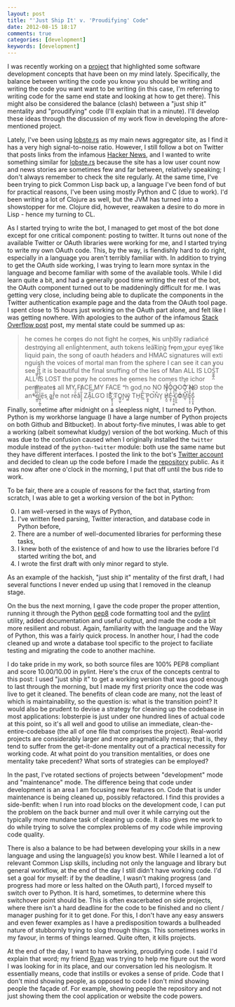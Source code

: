 ```yaml
---
layout: post
title: "'Just Ship It' v. 'Proudifying' Code"
date: 2012-08-15 18:17
comments: true
categories: [development]
keywords: [development]
---
```


I was recently working on a [project](http://kisom.github.com/lobsterpie) 
that highlighted some software development concepts that have been on my 
mind lately. Specifically, the balance between writing the code you know
you should be writing and writing the code you want want to be writing
(in this case, I'm referring to writing code for the same end state and
looking at how to get there). This might also be considered the balance
(clash) between a "just ship it" mentality and "proudifying" code (I'll
explain that in a minute). I'll develop these ideas through the discussion
of my work flow in developing the afore-mentioned project.

Lately, I've been using [lobste.rs](https://lobste.rs) as my main news
aggregator site, as I find it has a very high signal-to-noise ratio.
However, I still follow a bot on Twitter that posts links from the
infamous [Hacker News](http://news.ycombinator.com), and I wanted to
write something similar for [lobste.rs](https://lobste.rs) because the
site has a low user count now and news stories are sometimes few and far
between, relatively speaking; I don't always remember to check the site
regularly. At the same time, I've been trying to pick Common Lisp back up,
a language I've been fond of but for practical reasons, I've been using
mostly Python and C (due to work). I'd been writing a lot of Clojure as
well, but the JVM has turned into a showstopper for me. Clojure did,
however, reawaken a desire to do more in Lisp - hence my turning to CL.

As I started trying to write the bot, I managed to get most of the bot
done except for one critical component: posting to twitter. It turns
out none of the available Twitter or OAuth libraries were working for me,
and I started trying to write my own OAuth code. This, by the way, is
fiendishly hard to do right, especially in a language you aren't terribly
familiar with. In addition to trying to get the OAuth side working, I was
trying to learn more syntax in the language and become familiar with some
of the available tools. While I did learn quite a bit, and had a generally
good time writing the rest of the bot, the OAuth component turned out to
be maddeningly difficult for me. I was getting very close, including
being able to duplicate the components in the Twitter authentication example
page and the data from the OAuth tool page. I spent close to 15 hours just
working on the OAuth part alone, and felt like I was getting nowhere. With
apologies to the author of the infamous 
[Stack Overflow post](http://stackoverflow.com/a/1732454) post, 
my mental state could be summed up as:

> he comes he comes do not fi​ght he com̡e̶s, ̕h̵i​s un̨ho͞ly radiańcé 
> destro҉ying all enli̍̈́̂̈́ghtenment, auth tokens lea͠ki̧n͘g fr̶ǫm ̡yo​͟ur eye͢s̸ ̛l̕ik͏e
> liq​uid pain, the song of oauth he̸aders and HM​AC signatures will 
> exti​nguish the voices of mor​tal man from the sp​here I 
> can see it can you see ̲͚̖͔̙î̩́t̲͎̩̱͔́̋̀ it is beautiful t​he final snuffing of the 
> lies of Man ALL IS LOŚ͖̩͇̗̪̏̈́T ALL I​S LOST the pon̷y he comes he c̶̮omes 
> he comes the ich​or permeates all MY FACE MY FACE ᵒh god no NO 
> NOO̼O​O NΘ stop the an​*̶͑̾̾​̅ͫ͏̙̤g͇̫͛͆̾ͫ̑͆l͖͉̗̩̳̟̍ͫͥͨe̠̅s ͎a̧͈͖r̽̾̈́͒͑e n​ot rè̑ͧ̌aͨl̘̝̙̃ͤ͂̾̆ ZA̡͊͠͝LGΌ 
> ISͮ̂҉̯͈͕̹̘̱ TO͇̹̺ͅƝ̴ȳ̳ TH̘Ë͖́̉ ͠P̯͍̭O̚​N̐Y̡ H̸̡̪̯ͨ͊̽̅̾̎Ȩ̬̩̾͛ͪ̈́̀́͘ ̶̧̨̱̹̭̯ͧ̾ͬC̷̙̲̝͖ͭ̏ͥͮ͟Oͮ͏̮̪̝͍M̲̖͊̒ͪͩͬ̚̚͜Ȇ̴̟̟͙̞ͩ͌͝S̨̥̫͎̭ͯ̿̔̀ͅ

Finally, sometime after midnight on a sleepless night, I turned to Python.
Python is my workhorse language (I have a large number of Python projects
on both Github and Bitbucket). In about forty-five minutes, I was able to
get a working (albeit somewhat kludgy) version of the bot working. Much of
this was due to the confusion caused when I originally installed the
`twitter` module instead of the `python-twitter` module: both use the same 
name but they have different interfaces. I posted the link to the bot's
[Twitter account](https://www.twitter.com/lobsternews) and decided to clean
up the code before I made the [repository](https://bitbucket.org/kisom/lobsterpie)
public. As it was now after one o'clock in the morning, I put that off until
the bus ride to work.

To be fair, there are a couple of reasons for the fact that, starting from
scratch, I was able to get a working version of the bot in Python:

0. I am well-versed in the ways of Python,
0. I've written feed parsing, Twitter interaction, and database code 
in Python before,
0. There are a number of well-documented libraries for performing these
tasks,
0. I knew both of the existence of and how to use the libraries before I'd
started writing the bot, and
0. I wrote the first draft with only minor regard to style.

As an example of the hackish, "just ship it" mentality of the first draft,
I had several functions I never ended up using that I removed in the
cleanup stage.

On the bus the next morning, I gave the code proper the proper attention,
running it through the Python [pep8](http://www.python.org/dev/peps/pep-0008/)
code formatting tool and the [pylint](http://www.logilab.org/857)
utility, added documentation and useful output, and made the code a bit
more resilient and robust. Again, familiarity with the language and the
Way of Python, this was a fairly quick process. In another hour, I had
the code cleaned up and wrote a database tool specific to the project to
faciliate testing and migrating the code to another machine. 

I do take pride in my work, so both source files are 100% PEP8 compliant
and score 10.00/10.00 in pylint. Here's the crux of the concepts central
to this post: I used "just ship it" to get a working version that was good
enough to last through the morning, but I made my first priority once the
code was live to get it cleaned. The benefits of clean code are many,
not the least of which is maintainability, so the question is: what is
the transition point? It would also be prudent to devise a strategy for
cleaning up the codebase in most applications: lobsterpie is just under
one hundred lines of actual code at this point, so it's all well and
good to utilise an immediate, clean-the-entire-codebase (the all of one
file that comprises the project). Real-world projects are considerably
larger and more pragmatically messy; that is, they tend to suffer from
the get-it-done mentality out of a practical necessity for working code. 
At what point do you transition mentalities, or does one mentality take
precedent? What sorts of strategies can be employed?

In the past, I've rotated sections of projects between "development" mode
and "maintenance" mode. The difference being that code under development
is an area I am focusing new features on. Code that is under maintenance
is being cleaned up, possibly refactored. I find this provides a 
side-benfit: when I run into road blocks on the development code, I can
put the problem on the back burner and mull over it while carrying out
the typically more mundane task of cleaning up code. It also gives me work
to do while trying to solve the complex problems of my code while improving
code quality.

There is also a balance to be had between developing your skills in a new
language and using the language(s) you know best. While I learned a lot of
relevant Common Lisp skills, including not only the language and library
but general workflow, at the end of the day I still didn't have working
code. I'd set a goal for myself: if by the deadline, I wasn't making 
progress (and progress had more or less halted on the OAuth part), I forced
myself to switch over to Python. It is hard, sometimes, to determine where
this switchover point should be. This is often exacerbated  on side
projects, where there isn't a hard deadline for the code to be finished
and no client / manager pushing for it to get done. For this, I don't
have any easy answers and even fewer examples as I have a predisposition
towards a bullheaded nature of stubbornly trying to slog through things.
This sometimes works in my favour, in terms of things learned. Quite
often, it kills projects.

At the end of the day, I want to have working, proudifying code. I said
I'd explain that word; my friend [Ryan](http://www.ryaniam.com) was
trying to help me figure out the word I was looking for in its place,
and our conversation led his neologism. It essentially means, code that 
instills or evokes a sense of pride. Code that I don't mind showing people,
as opposed to code I don't mind showing people the façade of. For example,
showing people the repository and not just showing them the cool application
or website the code powers.
